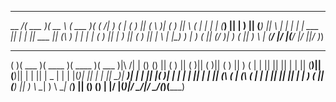 
_________ _______  ______   _______  _       
\__    _/(  ___  )(  __  \ (  ___  )( (    /|
   )  (  | (   ) || (  \  )| (   ) ||  \  ( |
   |  |  | (___) || |   ) || (___) ||   \ | |
   |  |  |  ___  || |   | ||  ___  || (\ \) |
   |  |  | (   ) || |   ) || (   ) || | \   |
|\_)  )  | )   ( || (__/  )| )   ( || )  \  |
(____/   |/     \|(______/ |/     \||/    )_)
                                             
 _______  _______  _______  _______  _______          
(       )(  ___  )(  ____ )(  ____ )(  ___  )|\     /|
| () () || (   ) || (    )|| (    )|| (   ) || )   ( |
| || || || |   | || (____)|| (____)|| |   | || | _ | |
| |(_)| || |   | ||     __)|     __)| |   | || |( )| |
| |   | || |   | || (\ (   | (\ (   | |   | || || || |
| )   ( || (___) || ) \ \__| ) \ \__| (___) || () () |
|/     \|(_______)|/   \__/|/   \__/(_______)(_______)

